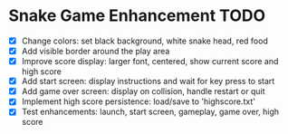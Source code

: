 # Snake Game Enhancement TODO

- [x] Change colors: set black background, white snake head, red food
- [x] Add visible border around the play area
- [x] Improve score display: larger font, centered, show current score and high score
- [x] Add start screen: display instructions and wait for key press to start
- [x] Add game over screen: display on collision, handle restart or quit
- [x] Implement high score persistence: load/save to 'highscore.txt'
- [x] Test enhancements: launch, start screen, gameplay, game over, high score
